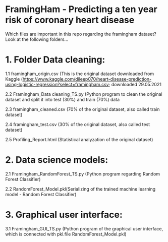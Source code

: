 # FramingHam - Predicting a ten year risk of coronary heart disease
Which files are important in this repo regarding the framingham dataset? Look at the following folders...

# 1. Folder Data cleaning:

1.1 framingham_origin.csv (This is the original dataset downloaded from Kaggle (https://www.kaggle.com/dileep070/heart-disease-prediction-using-logistic-regression?select=framingham.csv; downloaded 29.05.2021

2.2 Framingham_Data cleaning_TS.py (Python program to clean the original dataset and split it into test (30%) and train (70%) data

2.3 framingham_cleaned.csv (70% of the original dataset, also called train dataset)

2.4 framingham_test.csv (30% of the original dataset, also called test dataset)

2.5 Profiling_Report.html (Statistical analyzation of the original dataset) 

# 2. Data science models:

2.1 Framingham_RandomForest_TS.py (Python program regarding Random Forest Classifier)

2.2 RandomForest_Model.pkl(Serializing of the trained machine learning model - Random Forest Classifier)

# 3. Graphical user interface:

3.1 Framingham_GUI_TS.py (Python program of the graphical user interface, which is connected with pkl.file RandomForest_Model.pkl)
